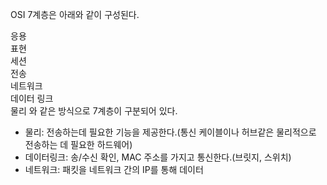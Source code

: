OSI 7계층은 아래와 같이 구성된다.

응용\
표현\
세션\
전송\
네트워크\
데이터 링크\
물리
와 같은 방식으로 7계층이 구분되어 있다.

- 물리: 전송하는데 필요한 기능을 제공한다.(통신 케이블이나 허브같은 물리적으로 전송하는 데 필요한 하드웨어)
- 데이터링크: 송/수신 확인, MAC 주소를 가지고 통신한다.(브릿지, 스위치)
- 네트워크: 패킷을 네트워크 간의 IP를 통해 데이터
